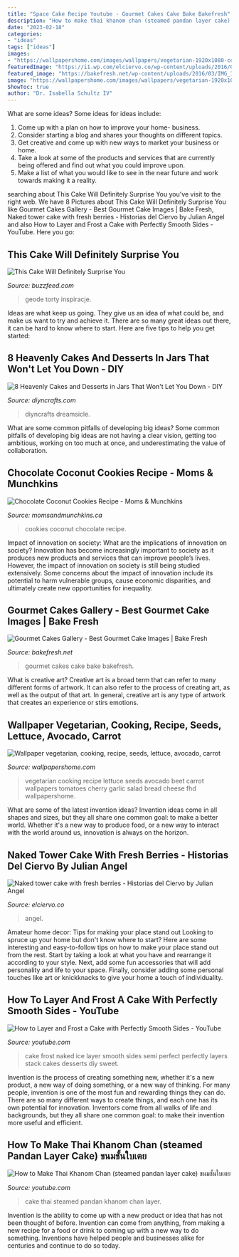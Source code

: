 ```yaml
---
title: "Space Cake Recipe Youtube - Gourmet Cakes Cake Bake Bakefresh"
description: "How to make thai khanom chan (steamed pandan layer cake) ขนมชั้นใบเตย"
date: "2023-02-18"
categories:
- "ideas"
tags: ["ideas"]
images:
- "https://wallpapershome.com/images/wallpapers/vegetarian-1920x1080-cooking-recipe-seeds-lettuce-avocado-carrot-beet-946.jpg"
featuredImage: "https://i1.wp.com/elciervo.co/wp-content/uploads/2016/06/strawberry-naked-cake-_01.jpg?resize=1060%2C1590&amp;ssl=1"
featured_image: "https://bakefresh.net/wp-content/uploads/2016/03/IMG_1004.jpg"
image: "https://wallpapershome.com/images/wallpapers/vegetarian-1920x1080-cooking-recipe-seeds-lettuce-avocado-carrot-beet-946.jpg"
ShowToc: true
author: "Dr. Isabella Schultz IV"
---
```



What are some ideas?
Some ideas for ideas include:
1. Come up with a plan on how to improve your home- business. 
2. Consider starting a blog and shares your thoughts on different topics. 
3. Get creative and come up with new ways to market your business or home. 
4. Take a look at some of the products and services that are currently being offered and find out what you could improve upon. 
5. Make a list of what you would like to see in the near future and work towards making it a reality. 

	

		
searching about This Cake Will Definitely Surprise You you've visit to the right web. We have 8 Pictures about This Cake Will Definitely Surprise You like Gourmet Cakes Gallery - Best Gourmet Cake Images | Bake Fresh, Naked tower cake with fresh berries - Historias del Ciervo by Julian Angel and also How to Layer and Frost a Cake with Perfectly Smooth Sides - YouTube. Here you go:
		
    
## This Cake Will Definitely Surprise You

<img loading=lazy src="https://img.buzzfeed.com/buzzfeed-static/static/2016-11/1/15/asset/buzzfeed-prod-fastlane02/sub-buzz-20500-1478030329-11.jpg?downsize=700:*&amp;output-quality=auto&amp;output-format=auto" onerror="this.onerror=null;this.src='https://tse4.mm.bing.net/th?id=OIP.5LFGOtZ8QTyCuj4sO50qqQHaLH&amp;pid=15.1';" alt="This Cake Will Definitely Surprise You">

_Source: buzzfeed.com_

>geode torty inspiracje. 

	

Ideas are what keep us going. They give us an idea of what could be, and make us want to try and achieve it. There are so many great ideas out there, it can be hard to know where to start. Here are five tips to help you get started: 

    
## 8 Heavenly Cakes And Desserts In Jars That Won&#039;t Let You Down - DIY

<img loading=lazy src="https://www.diyncrafts.com/wp-content/uploads/2015/01/cake-in-jar3.jpg" onerror="this.onerror=null;this.src='https://tse2.mm.bing.net/th?id=OIP.2TC_MdCZI3_HqJ9qLe0mOQHaO_&amp;pid=15.1';" alt="8 Heavenly Cakes and Desserts in Jars That Won&#039;t Let You Down - DIY">

_Source: diyncrafts.com_

>diyncrafts dreamsicle. 

	

What are some common pitfalls of developing big ideas?
Some common pitfalls of developing big ideas are not having a clear vision, getting too ambitious, working on too much at once, and underestimating the value of collaboration.

    
## Chocolate Coconut Cookies Recipe - Moms &amp; Munchkins

<img loading=lazy src="https://www.momsandmunchkins.ca/wp-content/uploads/2016/03/chocolate-coconut-cookies-3.jpg" onerror="this.onerror=null;this.src='https://tse3.mm.bing.net/th?id=OIP.0T4Mk8T94WxB_Pvbq-ztQQHaKt&amp;pid=15.1';" alt="Chocolate Coconut Cookies Recipe - Moms &amp; Munchkins">

_Source: momsandmunchkins.ca_

>cookies coconut chocolate recipe. 

	

Impact of innovation on society: What are the implications of innovation on society?
Innovation has become increasingly important to society as it produces new products and services that can improve people’s lives. However, the impact of innovation on society is still being studied extensively. Some concerns about the impact of innovation include its potential to harm vulnerable groups, cause economic disparities, and ultimately create new opportunities for inequality.

    
## Gourmet Cakes Gallery - Best Gourmet Cake Images | Bake Fresh

<img loading=lazy src="https://bakefresh.net/wp-content/uploads/2016/03/IMG_1004.jpg" onerror="this.onerror=null;this.src='https://tse3.mm.bing.net/th?id=OIP.PQm8lEiNLV9sHVlMiyyUmwHaLH&amp;pid=15.1';" alt="Gourmet Cakes Gallery - Best Gourmet Cake Images | Bake Fresh">

_Source: bakefresh.net_

>gourmet cakes cake bake bakefresh. 

	

What is creative art?
Creative art is a broad term that can refer to many different forms of artwork. It can also refer to the process of creating art, as well as the output of that art. In general, creative art is any type of artwork that creates an experience or stirs emotions.

    
## Wallpaper Vegetarian, Cooking, Recipe, Seeds, Lettuce, Avocado, Carrot

<img loading=lazy src="https://wallpapershome.com/images/wallpapers/vegetarian-1920x1080-cooking-recipe-seeds-lettuce-avocado-carrot-beet-946.jpg" onerror="this.onerror=null;this.src='https://tse4.mm.bing.net/th?id=OIP.UxI13beXz8p29JWXBpa_ygHaEK&amp;pid=15.1';" alt="Wallpaper vegetarian, cooking, recipe, seeds, lettuce, avocado, carrot">

_Source: wallpapershome.com_

>vegetarian cooking recipe lettuce seeds avocado beet carrot wallpapers tomatoes cherry garlic salad bread cheese fhd wallpapershome. 

	

What are some of the latest invention ideas?
Invention ideas come in all shapes and sizes, but they all share one common goal: to make a better world. Whether it's a new way to produce food, or a new way to interact with the world around us, innovation is always on the horizon.

    
## Naked Tower Cake With Fresh Berries - Historias Del Ciervo By Julian Angel

<img loading=lazy src="https://i1.wp.com/elciervo.co/wp-content/uploads/2016/06/strawberry-naked-cake-_01.jpg?resize=1060%2C1590&amp;ssl=1" onerror="this.onerror=null;this.src='https://tse3.mm.bing.net/th?id=OIP.5qGpEGifFtcF2zr1jaoDQAHaLH&amp;pid=15.1';" alt="Naked tower cake with fresh berries - Historias del Ciervo by Julian Angel">

_Source: elciervo.co_

>angel. 

	

Amateur home decor: Tips for making your place stand out
Looking to spruce up your home but don't know where to start? Here are some interesting and easy-to-follow tips on how to make your place stand out from the rest. Start by taking a look at what you have and rearrange it according to your style. Next, add some fun accessories that will add personality and life to your space. Finally, consider adding some personal touches like art or knickknacks to give your home a touch of individuality.

    
## How To Layer And Frost A Cake With Perfectly Smooth Sides - YouTube

<img loading=lazy src="http://i.ytimg.com/vi/llSIoYri8b4/maxresdefault.jpg" onerror="this.onerror=null;this.src='https://tse4.mm.bing.net/th?id=OIP.kxV4icGCnJ9woLFJYcNcHgHaEK&amp;pid=15.1';" alt="How to Layer and Frost a Cake with Perfectly Smooth Sides - YouTube">

_Source: youtube.com_

>cake frost naked ice layer smooth sides semi perfect perfectly layers stack cakes desserts diy sweet. 

	

Invention is the process of creating something new, whether it's a new product, a new way of doing something, or a new way of thinking. For many people, invention is one of the most fun and rewarding things they can do. There are so many different ways to create things, and each one has its own potential for innovation. Inventors come from all walks of life and backgrounds, but they all share one common goal: to make their invention more useful and efficient.

    
## How To Make Thai Khanom Chan (steamed Pandan Layer Cake) ขนมชั้นใบเตย

<img loading=lazy src="https://i.ytimg.com/vi/bdp7vfywNJk/maxresdefault.jpg" onerror="this.onerror=null;this.src='https://tse3.mm.bing.net/th?id=OIP.EFNnUpQv1dvS3GZAyKrsbgHaEK&amp;pid=15.1';" alt="How to Make Thai Khanom Chan (steamed pandan layer cake) ขนมชั้นใบเตย">

_Source: youtube.com_

>cake thai steamed pandan khanom chan layer. 

	

Invention is the ability to come up with a new product or idea that has not been thought of before. Invention can come from anything, from making a new recipe for a food or drink to coming up with a new way to do something. Inventions have helped people and businesses alike for centuries and continue to do so today.

